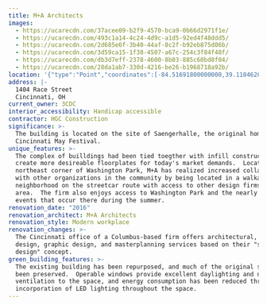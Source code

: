 ```yaml
---
title: M+A Architects
images:
  - https://ucarecdn.com/37acee09-b2f9-4570-bca9-0b66d2971f1e/
  - https://ucarecdn.com/493c1a14-4c24-4d9c-a1d5-92ed4f48ddd5/
  - https://ucarecdn.com/2d685e6f-3b40-44af-8c2f-b92eb875d06b/
  - https://ucarecdn.com/3d59ca15-1f38-4507-a67c-254c3f84f48f/
  - https://ucarecdn.com/db3d7eff-2378-4600-8b03-885c60bd8f04/
  - https://ucarecdn.com/28da1ab7-330d-4216-be26-b1968718a92b/
location: '{"type":"Point","coordinates":[-84.51691800000000,39.11046200000000]}'
address: |-
  1404 Race Street
  Cincinnati, OH
current_owner: 3CDC
interior_accessibility: Handicap accessible
contractor: HGC Construction
significance: >-
  The building is located on the site of Saengerhalle, the original home of the
  Cincinnati May Festival.
unique_features: >-
  The complex of builldings had been tied toegther with infill construction to
  create more desireable floorplates for today's market demands.  Located on the
  northeast corner of Washington Park, M+A has realized increased collaboration
  with other organizations in the community by being located in a walkable
  neighborhood on the streetcar route with access to other design firms in the
  area.  The firm also enjoys access to Washington Park and the nearly nightly
  events that occur there during the summer.
renovation_date: "2016"
renovation_architect: M+A Architects
renovation_style: Modern workplace
renovation_changes: >-
  The Cincinnati office of a Columbus-based firm offers architectural, interior
  design, graphic design, and masterplanning services based on their "smart
  design" concept.
green_building_features: >-
  The existing building has been repurposed, and much of the original shell has
  been preserved.  Operable windows provide excellent daylighting and natural
  ventilation to the space, and energy consumption has been reduced through the
  incorporation of LED lighting throughout the space.
---
```

